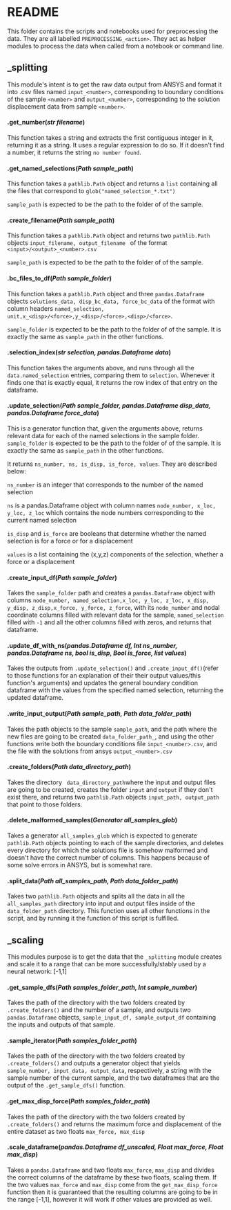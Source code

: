 # README

This folder contains the scripts and notebooks used for preprocessing the data. They are all labelled `PREPROCESSING_<action>`. They act as helper modules to process  the data when called from a notebook or command line.

## _splitting

This module's intent is to get the raw data output from ANSYS and format it into .csv files named `input_<number>`, corresponding to boundary conditions of the sample `<number>` and `output_<number>`, corresponding to the solution displacement data from sample `<number>`.

#### .get_number(_str filename_)

This function takes a string and extracts the first contiguous integer in it, returning it as a string. It uses a regular expression to do so. If it doesn't find a number, it returns the string `no number found`.

#### .get_named_selections(_Path sample_path_)

This function takes a `pathlib.Path` object  and returns a `list` containing all the files that correspond to `glob("named_selection_*.txt")` 

`sample_path` is expected to be the path to the folder of of the sample.

#### .create_filename(_Path sample_path_)

This function takes a `pathlib.Path` object  and returns two  `pathlib.Path` objects `input_filename, output_filename ` of the format `<input>/<output>_<number>.csv`

`sample_path` is expected to be the path to the folder of of the sample.

#### .bc_files_to_df(_Path sample_folder_)

This function takes a `pathlib.Path` object  and three `pandas.Dataframe` objects `solutions_data, disp_bc_data, force_bc_data` of the format with  column headers `named_selection, unit,x_<disp>/<force>,y_<disp>/<force>,<disp>/<force>`. 

`sample_folder` is expected to be the path to the folder of of the sample. It is exactly the same as `sample_path` in the  other functions.

#### .selection_index(_str selection, pandas.Dataframe data_)

This function takes the arguments above, and runs through all the `data.named_selection` entries, comparing them to `selection`. Whenever it finds one that is exactly equal, it returns the row index of that entry on the dataframe.

#### .update_selection(_Path sample_folder, pandas.Dataframe disp_data, pandas.Dataframe force_data_)

This is a generator function that, given the arguments above, returns relevant data for each of the named selections in the sample folder. `sample_folder` is expected to be the path to the folder of of the sample. It is exactly the same as `sample_path` in the  other functions.

It returns `ns_number, ns, is_disp, is_force, values`. They are described below:

`ns_number` is an integer that corresponds to the number of the named selection

`ns` is a pandas.Dataframe object with column names  `node_number, x_loc, y_loc, z_loc` which contains the node numbers corresponding to the current named selection

`is_disp` and `is_force` are booleans that determine whether the named selection is for a force or for a displacement

`values` is a list containing the (x,y,z) components of  the selection, whether a force or a displacement

#### .create_input_df(_Path sample_folder_)

Takes the `sample_folder` path  and creates a `pandas.Dataframe` object with columns `node_number, named_selection,x_loc, y_loc, z_loc, x_disp, y_disp, z_disp,x_force, y_force, z_force`, with its `node_number` and nodal coordinate columns filled with relevant data for the sample, `named_selection` filled with `-1` and all the other columns filled with zeros, and returns that dataframe.

#### .update_df_with_ns(_pandas.Dataframe df, Int ns_number, pandas.Dataframe ns, bool is_disp, Bool is_force, list values_)

Takes the outputs from `.update_selection()` and `.create_input_df()`(refer to those functions for an explanation of their their output values/this function's arguments) and updates the general boundary condition dataframe with the values from the specified named selection, returning the updated dataframe.

#### .write_input_output(_Path sample_path, Path data_folder_path_)

Takes the path objects to the sample `sample_path`, and the path where the new files are going to be created `data_folder_path_`, and using the other functions write both the boundary conditions file `input_<number>.csv`, and the file with the solutions from ansys `output_<number>.csv`

#### .create_folders(_Path data_directory_path_)

Takes the directory ` data_directory_path`where the input and output files are going to be created, creates the folder `input` and `output` if they don't exist there, and returns two `pathlib.Path` objects `input_path, output_path` that point to those folders.

#### .delete_malformed_samples(_Generator all_samples_glob_)

Takes a generator `all_samples_glob` which is expected to generate `pathlib.Path` objects pointing to each of the sample directories, and deletes every directory for which the solutions file is somehow malformed and doesn't have the correct number of  columns. This happens because of some solve errors in ANSYS, but is somewhat rare.

#### .split_data(_Path all_samples_path, Path data_folder_path_) 

Takes two `pathlib.Path` objects and splits all the data in all the `all_samples_path` directory into input and output files inside of the `data_folder_path` directory. This function uses all other functions in the script, and by running it the function of this script is fulfilled.

## _scaling

This modules purpose is to get the data that the `_splitting` module creates and scale it to a range that can be more successfully/stably used by a neural network: [-1,1]

#### .get_sample_dfs(_Path samples_folder_path, Int sample_number_)

Takes the path  of the directory with the two folders created by `.create_folders()` and the number of a sample, and outputs two `pandas.Dataframe` objects, `sample_input_df, sample_output_df` containing the inputs and outputs of that sample.

#### .sample_iterator(_Path samples_folder_path_)

Takes the path  of the directory with the two folders created by `.create_folders()` and outputs a generator object that yields `sample_number, input_data, output_data`, respectively, a string with the sample number of the current sample, and the two dataframes that are the output of the `.get_sample_dfs()` function.

#### .get_max_disp_force(_Path samples_folder_path_)

Takes the path  of the directory with the two folders created by `.create_folders()` and returns the maximum force and displacement of the entire dataset as two floats `max_force, max_disp`

#### .scale_dataframe(_pandas.Dataframe df_unscaled, Float max_force, Float max_disp_)

Takes a `pandas.Dataframe` and two floats `max_force`, `max_disp` and divides the correct columns of the dataframe by these two floats, scaling them. If the two values `max_force` and `max_disp` come from the `get_max_disp_force` function then it is guaranteed that the resulting columns are going to be in the range [-1,1], however it will work if other values are provided as well. 

